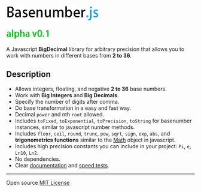 ![basenumber.js](/img/logo.png)

![version](/img/version.png)


A Javascript **BigDecimal** library for arbitrary precision that allows you to work with numbers in different bases from **2 to 36**.

## Description
* Allows integers, floating, and negative **2 to 36** base numbers.
* Work with **Big Integers** and **Big Decimals**.
* Specify the number of digits after comma.
* Do base transformation in a easy and fast way.
* Decimal `power` and nth `root` allowed.
* Includes `toFixed`, `toExponential`, `toPrecision`, `toString` for basenumber instances, similar to javascript number methods.
* Includes `floor`, `ceil`, `round`, `trunc`, `pow`, `sqrt`, `sign`, `exp`, `abs`, and **trigonometrics functions** similar to the [Math](https://developer.mozilla.org/en-US/docs/Web/JavaScript/Reference/Global_Objects/Math) object in javascript.
* Includes high precision constants you can include in your project: `Pi`, `e`, `Ln10`, `Ln2`.
* No dependencies.
* Clear [documentation](https://github.com/alexpalapine2003/BaseNumber/wiki) and [speed tests](https://github.com/alexpalapine2003/BaseNumber/wiki).

---
Open source [MIT License](LICENSE)
